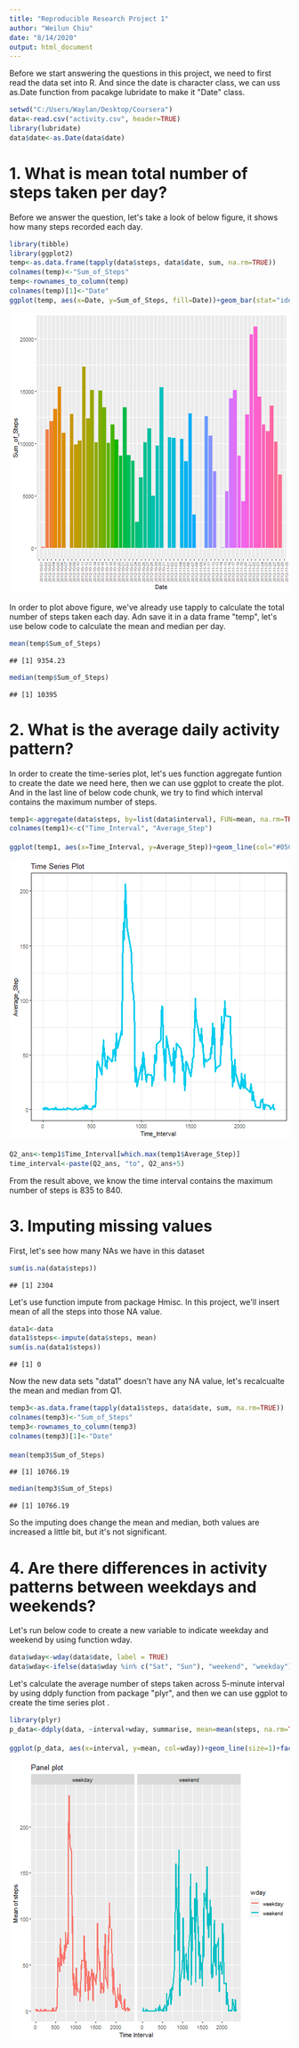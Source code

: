 ```yaml
---
title: "Reproducible Research Project 1"
author: "Weilun Chiu"
date: "8/14/2020"
output: html_document
---
```


Before we start answering the questions in this project, we need to first read the data set into R. And since the date is character class, we can uss as.Date function from pacakge lubridate to make it "Date" class.


```r
setwd("C:/Users/Waylan/Desktop/Coursera")
data<-read.csv("activity.csv", header=TRUE)
library(lubridate)
data$date<-as.Date(data$date)
```

# 1. What is mean total number of steps taken per day?
Before we answer the question, let's take a look of below figure, it shows how many steps recorded each day.


```r
library(tibble)
library(ggplot2)
temp<-as.data.frame(tapply(data$steps, data$date, sum, na.rm=TRUE))
colnames(temp)<-"Sum_of_Steps"
temp<-rownames_to_column(temp)
colnames(temp)[1]<-"Date"
ggplot(temp, aes(x=Date, y=Sum_of_Steps, fill=Date))+geom_bar(stat="identity")+theme(axis.text.x = element_text(size=7, angle=90), legend.position = "none")
```

![plot of chunk unnamed-chunk-2](figure/unnamed-chunk-2-1.png)

In order to plot above figure, we've already use tapply to calculate the total number of steps taken each day. Adn save it in a data frame "temp", let's use below code to calculate the mean and median per day. 


```r
mean(temp$Sum_of_Steps)
```

```
## [1] 9354.23
```

```r
median(temp$Sum_of_Steps)
```

```
## [1] 10395
```

# 2. What is the average daily activity pattern?
In order to create the time-series plot, let's ues function aggregate funtion to create the date we need here, then we can use ggplot to create the plot. And in the last line of below code chunk, we try to find which interval contains the maximum number of steps.


```r
temp1<-aggregate(data$steps, by=list(data$interval), FUN=mean, na.rm=TRUE)
colnames(temp1)<-c("Time_Interval", "Average_Step")

ggplot(temp1, aes(x=Time_Interval, y=Average_Step))+geom_line(col="#05CCEE", size=1.2)+theme_bw()+ggtitle("Time Series Plot")
```

![plot of chunk unnamed-chunk-4](figure/unnamed-chunk-4-1.png)

```r
Q2_ans<-temp1$Time_Interval[which.max(temp1$Average_Step)]
time_interval<-paste(Q2_ans, "to", Q2_ans+5)
```

From the result above, we know the time interval contains the maximum number of steps is 835 to 840.

# 3. Imputing missing values
First, let's see how many NAs we have in this dataset

```r
sum(is.na(data$steps))
```

```
## [1] 2304
```

Let's use function impute from package Hmisc. In this project, we'll insert mean of all the steps into those NA value. 




```r
data1<-data
data1$steps<-impute(data$steps, mean)
sum(is.na(data1$steps))
```

```
## [1] 0
```

Now the new data sets "data1" doesn't have any NA value, let's recalcualte the mean and median from Q1. 


```r
temp3<-as.data.frame(tapply(data1$steps, data$date, sum, na.rm=TRUE))
colnames(temp3)<-"Sum_of_Steps"
temp3<-rownames_to_column(temp3)
colnames(temp3)[1]<-"Date"

mean(temp3$Sum_of_Steps)
```

```
## [1] 10766.19
```

```r
median(temp3$Sum_of_Steps)
```

```
## [1] 10766.19
```

So the imputing does change the mean and median, both values are increased a little bit, but it's not significant. 

# 4. Are there differences in activity patterns between weekdays and weekends?

Let's run below code to create a new variable to indicate weekday and weekend by using function wday.


```r
data$wday<-wday(data$date, label = TRUE)
data$wday<-ifelse(data$wday %in% c("Sat", "Sun"), "weekend", "weekday")
```

Let's calculate the average number of steps taken across 5-minute interval by using ddply function from package "plyr", and then we can use ggplot to create the time series plot . 


```r
library(plyr)
p_data<-ddply(data, ~interval+wday, summarise, mean=mean(steps, na.rm=TRUE))

ggplot(p_data, aes(x=interval, y=mean, col=wday))+geom_line(size=1)+facet_grid(.~wday)+xlab("Time Interval")+ylab("Mean of steps")+ggtitle("Panel plot")
```

![plot of chunk unnamed-chunk-10](figure/unnamed-chunk-10-1.png)



